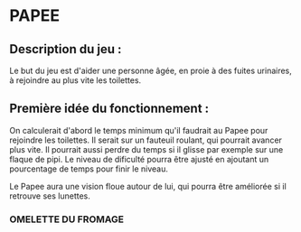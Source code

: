 # PAPEE

## Description du jeu :

Le but du jeu est d'aider une personne âgée, en proie à des fuites urinaires, à rejoindre au plus vite les toilettes.

## Première idée du fonctionnement :

On calculerait d'abord le temps minimum qu'il faudrait au Papee pour rejoindre les toilettes. Il serait sur un fauteuil roulant, qui pourrait avancer plus vite.
Il pourrait aussi perdre du temps si il glisse par exemple sur une flaque de pipi. Le niveau de dificulté pourra être ajusté en ajoutant un pourcentage de temps pour finir le niveau.   

Le Papee aura une vision floue autour de lui, qui pourra être améliorée si il retrouve ses lunettes.

### OMELETTE DU FROMAGE
